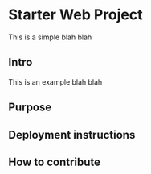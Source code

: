 # Starter Web Project

This is a simple blah blah

## Intro

This is an example blah blah 

## Purpose

## Deployment instructions

## How to contribute
